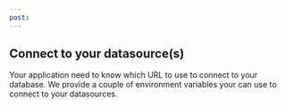 ```yaml
---
post: 
---
```


##  Connect to your datasource(s)

Your application need to know which URL to use to connect to your database. We provide a couple of environment variables your can use to connect to your datasources.

